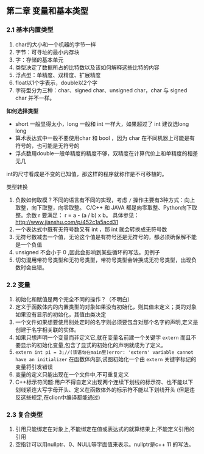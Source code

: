 ## 第二章 变量和基本类型
### 2.1 基本内置类型
1. char的大小和一个机器的字节一样
2. 字节：可寻址的最小内存块
3. 字：存储的基本单元
4. 类型决定了数据所占的比特数以及该如何解释这些比特的内容
5. 浮点型：单精度、双精度、扩展精度
6. float以1个字表示，double以2个字
7. 字符型分为三种：char、signed char、unsigned char，char 与 signed char 并不一样。

**如何选择类型**
+ short 一般显得太小，long 一般和 int 一样大，如果超过了 int 建议选long long
+ 算术表达式中一般不要使用char 和 bool ，因为 char 在不同机器上可能是有符号的，也可能是无符号的
+ 浮点数用double一般单精度的精度不够，双精度在计算代价上和单精度的相差无几

int的尺寸看成是不变的已知值，那这样的程序就称作是不可移植的。

类型转换
1. 负数如何取模？不同的语言有不同的实现，考虑 ``` / ``` 操作主要有3种方式：向上取整，向下取整，向零取整。
C/C++ 和 JAVA 都是向零取整、Python向下取整。余数 r 要满足： r = a - (a / b) x b。 具体参见：http://www.jianshu.com/p/452c1a5acd31
2. 一个表达式中既有无符号数又有 int ，那 int 就会转换成无符号数
3. 无符号数减去一个值，无论这个值是有符号还是无符号的，都必须确保解不能是一个负值
4. unsigned 不会小于 0 ,因此会影响到某些循环的写法。见例子
5. 切勿混用带符号类型和无符号类型，带符号类型会转换成无符号类型，出现负数时会出错。

### 2.2 变量
1. 初始化和赋值是两个完全不同的操作？（不明白）
2. 定义于函数体内的内置类型的对象如果没有初始化，则其值未定义；类的对象如果没有显示的初始化，其值由类决定
3. 一个文件如果想要使用别处定时的名字则必须要包含对那个名字的声明,定义是创建于名字相关联的实体。
4. 如果只想声明一个变量而非定义它,就在变量名前建一个关键字 ``` extern ``` 而且不要显示的初始化变量,包含了显式的初始化的声明就成为了定义。
5. ``` extern int pi = 3;//(该语句在main里)error: 'extern' variable cannot have an initializer ``` 在函数体内部,试图初始化一个由 ``` extern ``` 关键字标记的变量将引发错误
6. 变量的定义只能出现在一个文件中,不可重复定义
7. C++标示符问题:用户不得自定义出现两个连续下划线的标示符、也不能以下划线紧连大写字母开头、定义在函数体外的标示符不能以下划线开头 (但是违反这些规定,在clion中编译都能通过)

### 2.3 复合类型
1. 引用只能绑定在对象上,不能绑定在值或表达式的就算结果上;不能定义引用的引用
2. 空指针可以用nullptr、0、NULL等字面值来表示。nullptr是c++ 11 的写法。
